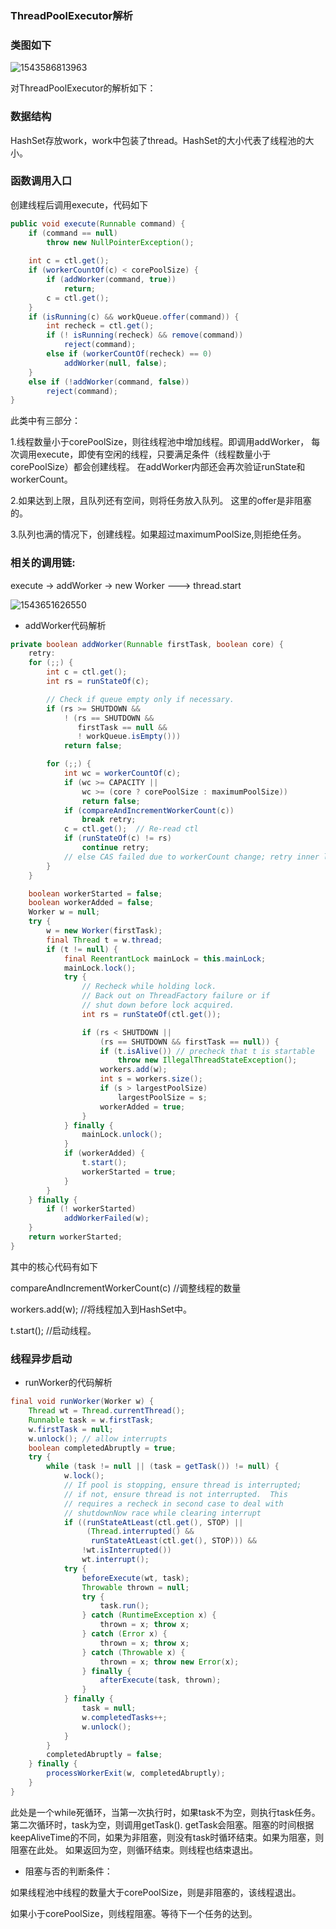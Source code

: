 ### ThreadPoolExecutor解析

### 类图如下

![1543586813963](./pic/1543586813963.png)

对ThreadPoolExecutor的解析如下：

### 数据结构

HashSet存放work，work中包装了thread。HashSet的大小代表了线程池的大小。



### 函数调用入口

创建线程后调用execute，代码如下

```java
public void execute(Runnable command) {
    if (command == null)
        throw new NullPointerException();
    
    int c = ctl.get();
    if (workerCountOf(c) < corePoolSize) {
        if (addWorker(command, true))
            return;
        c = ctl.get();
    }
    if (isRunning(c) && workQueue.offer(command)) {
        int recheck = ctl.get();
        if (! isRunning(recheck) && remove(command))
            reject(command);
        else if (workerCountOf(recheck) == 0)
            addWorker(null, false);
    }
    else if (!addWorker(command, false))
        reject(command);
}
```

此类中有三部分：

1.线程数量小于corePoolSize，则往线程池中增加线程。即调用addWorker，
 每次调用execute，即使有空闲的线程，只要满足条件（线程数量小于corePoolSize）都会创建线程。
 在addWorker内部还会再次验证runState和workerCount。

2.如果达到上限，且队列还有空间，则将任务放入队列。
这里的offer是非阻塞的。

3.队列也满的情况下，创建线程。如果超过maximumPoolSize,则拒绝任务。

### 相关的调用链:

execute -> addWorker -> new Worker ---> thread.start


![1543651626550](./pic/1543651626550.png)



* addWorker代码解析

```java
private boolean addWorker(Runnable firstTask, boolean core) {
    retry:
    for (;;) {
        int c = ctl.get();
        int rs = runStateOf(c);

        // Check if queue empty only if necessary.
        if (rs >= SHUTDOWN &&
            ! (rs == SHUTDOWN &&
               firstTask == null &&
               ! workQueue.isEmpty()))
            return false;

        for (;;) {
            int wc = workerCountOf(c);
            if (wc >= CAPACITY ||
                wc >= (core ? corePoolSize : maximumPoolSize))
                return false;
            if (compareAndIncrementWorkerCount(c))
                break retry;
            c = ctl.get();  // Re-read ctl
            if (runStateOf(c) != rs)
                continue retry;
            // else CAS failed due to workerCount change; retry inner loop
        }
    }

    boolean workerStarted = false;
    boolean workerAdded = false;
    Worker w = null;
    try {
        w = new Worker(firstTask);
        final Thread t = w.thread;
        if (t != null) {
            final ReentrantLock mainLock = this.mainLock;
            mainLock.lock();
            try {
                // Recheck while holding lock.
                // Back out on ThreadFactory failure or if
                // shut down before lock acquired.
                int rs = runStateOf(ctl.get());

                if (rs < SHUTDOWN ||
                    (rs == SHUTDOWN && firstTask == null)) {
                    if (t.isAlive()) // precheck that t is startable
                        throw new IllegalThreadStateException();
                    workers.add(w);
                    int s = workers.size();
                    if (s > largestPoolSize)
                        largestPoolSize = s;
                    workerAdded = true;
                }
            } finally {
                mainLock.unlock();
            }
            if (workerAdded) {
                t.start();
                workerStarted = true;
            }
        }
    } finally {
        if (! workerStarted)
            addWorkerFailed(w);
    }
    return workerStarted;
}
```

其中的核心代码有如下

compareAndIncrementWorkerCount(c) //调整线程的数量

workers.add(w); //将线程加入到HashSet中。

t.start(); //启动线程。

### 线程异步启动

* runWorker的代码解析

```java
final void runWorker(Worker w) {
    Thread wt = Thread.currentThread();
    Runnable task = w.firstTask;
    w.firstTask = null;
    w.unlock(); // allow interrupts
    boolean completedAbruptly = true;
    try {
        while (task != null || (task = getTask()) != null) {
            w.lock();
            // If pool is stopping, ensure thread is interrupted;
            // if not, ensure thread is not interrupted.  This
            // requires a recheck in second case to deal with
            // shutdownNow race while clearing interrupt
            if ((runStateAtLeast(ctl.get(), STOP) ||
                 (Thread.interrupted() &&
                  runStateAtLeast(ctl.get(), STOP))) &&
                !wt.isInterrupted())
                wt.interrupt();
            try {
                beforeExecute(wt, task);
                Throwable thrown = null;
                try {
                    task.run();
                } catch (RuntimeException x) {
                    thrown = x; throw x;
                } catch (Error x) {
                    thrown = x; throw x;
                } catch (Throwable x) {
                    thrown = x; throw new Error(x);
                } finally {
                    afterExecute(task, thrown);
                }
            } finally {
                task = null;
                w.completedTasks++;
                w.unlock();
            }
        }
        completedAbruptly = false;
    } finally {
        processWorkerExit(w, completedAbruptly);
    }
}
```



此处是一个while死循环，当第一次执行时，如果task不为空，则执行task任务。
第二次循环时，task为空，则调用getTask().
getTask会阻塞。阻塞的时间根据keepAliveTime的不同，如果为非阻塞，则没有task时循环结束。如果为阻塞，则阻塞在此处。
如果返回为空，则循环结束。则线程也结束退出。

* 阻塞与否的判断条件：

如果线程池中线程的数量大于corePoolSize，则是非阻塞的，该线程退出。

如果小于corePoolSize，则线程阻塞。等待下一个任务的达到。